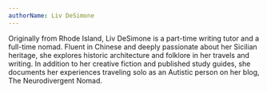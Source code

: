 ```yaml
---
authorName: Liv DeSimone
---
```

Originally from Rhode Island, Liv DeSimone is a part-time writing tutor and a full-time nomad. Fluent in Chinese and deeply passionate about her Sicilian heritage, she explores historic architecture and folklore in her travels and writing. In addition to her creative fiction and published study guides, she documents her experiences traveling solo as an Autistic person on her blog, The Neurodivergent Nomad.
